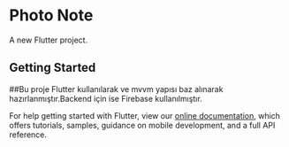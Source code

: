# Photo Note

A new Flutter project.

## Getting Started

##Bu proje Flutter kullanılarak ve mvvm yapısı baz alınarak hazırlanmıştır.Backend için ise Firebase kullanılmıştır.

For help getting started with Flutter, view our
[online documentation](https://flutter.dev/docs), which offers tutorials,
samples, guidance on mobile development, and a full API reference.
